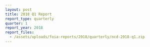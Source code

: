 ```yaml
---
layout: post
title: 2018 Q1 Report
report_type: quarterly
quarter: 1
report_year: 2018
report_files:
  - /assets/uploads/foia-reports/2018/quarterly/ncd-2018-q1.zip
---
```

